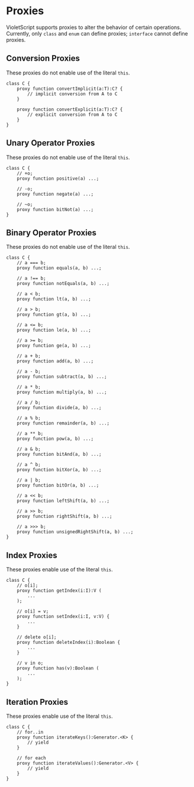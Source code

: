 # Proxies

VioletScript supports proxies to alter the behavior of certain operations. Currently, only `class` and `enum` can define proxies; `interface` cannot define proxies.

## Conversion Proxies

These proxies do not enable use of the literal `this`.

```
class C {
    proxy function convertImplicit(a:T):C? {
        // implicit conversion from A to C
    }

    proxy function convertExplicit(a:T):C? {
        // explicit conversion from A to C
    }
}
```

## Unary Operator Proxies

These proxies do not enable use of the literal `this`.

```
class C {
    // +o;
    proxy function positive(a) ...;

    // -o;
    proxy function negate(a) ...;

    // ~o;
    proxy function bitNot(a) ...;
}
```

## Binary Operator Proxies

These proxies do not enable use of the literal `this`.

```
class C {
    // a === b;
    proxy function equals(a, b) ...;

    // a !== b;
    proxy function notEquals(a, b) ...;

    // a < b;
    proxy function lt(a, b) ...;

    // a > b;
    proxy function gt(a, b) ...;

    // a <= b;
    proxy function le(a, b) ...;

    // a >= b;
    proxy function ge(a, b) ...;

    // a + b;
    proxy function add(a, b) ...;

    // a - b;
    proxy function subtract(a, b) ...;

    // a * b;
    proxy function multiply(a, b) ...;

    // a / b;
    proxy function divide(a, b) ...;

    // a % b;
    proxy function remainder(a, b) ...;

    // a ** b;
    proxy function pow(a, b) ...;

    // a & b;
    proxy function bitAnd(a, b) ...;

    // a ^ b;
    proxy function bitXor(a, b) ...;

    // a | b;
    proxy function bitOr(a, b) ...;

    // a << b;
    proxy function leftShift(a, b) ...;

    // a >> b;
    proxy function rightShift(a, b) ...;

    // a >>> b;
    proxy function unsignedRightShift(a, b) ...;
}
```

## Index Proxies

These proxies enable use of the literal `this`.

```
class C {
    // o[i];
    proxy function getIndex(i:I):V (
        ...
    );

    // o[i] = v;
    proxy function setIndex(i:I, v:V) {
        ...
    }

    // delete o[i];
    proxy function deleteIndex(i):Boolean {
    	...
    }

    // v in o;
    proxy function has(v):Boolean (
    	...
    );
}
```

## Iteration Proxies

These proxies enable use of the literal `this`.

```
class C {
    // for..in
    proxy function iterateKeys():Generator.<K> {
        // yield
    }

    // for each
    proxy function iterateValues():Generator.<V> {
        // yield
    }
}
```